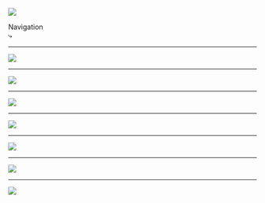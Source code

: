 ![](kinoko/image/01.svg)

<div class="nav-info">Navigation<br/>&#x2937;</div>

--------

![](kinoko/image/02.svg)

--------

![](kinoko/image/03.svg)

--------

![](kinoko/image/04.svg)

----

![](kinoko/image/04-1.svg)

----

![](kinoko/image/04-2.svg)

--------

![](kinoko/image/05.svg)


--------

![](kinoko/image/01.svg)
